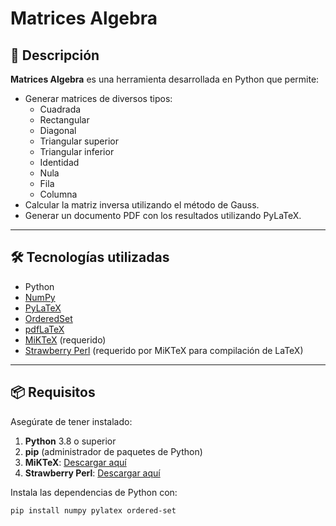 # Matrices Algebra

## 🧮 Descripción

**Matrices Algebra** es una herramienta desarrollada en Python que permite:

- Generar matrices de diversos tipos:
  - Cuadrada
  - Rectangular
  - Diagonal
  - Triangular superior
  - Triangular inferior
  - Identidad
  - Nula
  - Fila
  - Columna
- Calcular la matriz inversa utilizando el método de Gauss.
- Generar un documento PDF con los resultados utilizando PyLaTeX.

---

## 🛠️ Tecnologías utilizadas

- Python
- [NumPy](https://numpy.org/)
- [PyLaTeX](https://jeltef.github.io/PyLaTeX/current/)
- [OrderedSet](https://pypi.org/project/ordered-set/)
- [pdfLaTeX](https://www.latex-project.org/get/)
- [MiKTeX](https://miktex.org/download) (requerido)
- [Strawberry Perl](https://strawberryperl.com/) (requerido por MiKTeX para compilación de LaTeX)

---

## 📦 Requisitos

Asegúrate de tener instalado:

1. **Python** 3.8 o superior
2. **pip** (administrador de paquetes de Python)
3. **MiKTeX**: [Descargar aquí](https://miktex.org/download)
4. **Strawberry Perl**: [Descargar aquí](https://strawberryperl.com/)

Instala las dependencias de Python con:

```bash
pip install numpy pylatex ordered-set
